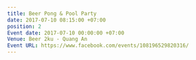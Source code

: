 ```yaml
---
title: Beer Pong & Pool Party
date: 2017-07-10 08:15:00 +07:00
position: 2
Event date: 2017-07-10 00:00:00 +07:00
Venue: Beer 2ku - Quang An
Event URL: https://www.facebook.com/events/108196529820316/
---
```


